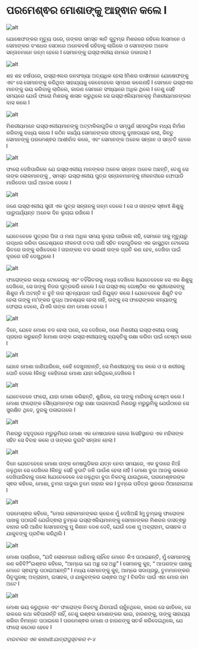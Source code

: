 # ପରମେଶ୍ଵର ମୋଶାଙ୍କୁ ଆହ୍ଵାନ କଲେ I

![alt](https://cdn.door43.org/obs/jpg/360px/obs-en-09-01.jpg)

ଯୋଷେଫଙ୍କର ମୃତ୍ୟୁ ପରେ, ତାଙ୍କର ସମସ୍ତ ଜ୍ଞାତି କୁଟୁମ୍ଭ ମିଶରରେ ରହିଲେ Iସେମାନେ ଓ ସେମାଙ୍କର ବଂଶଧର ସେଠାରେ ଅନେକବର୍ଷ ରହିବାକୁ ଲାଗିଲେ ଓ ସେମାଙ୍କର ଅନେକ ସନ୍ତାନମାନେ ଜନ୍ମ ହେଲେ I ସେମାନଙ୍କୁ ଇସ୍ରାଏଲୀୟ ନାମରେ ଡକାଗଲା I  

![alt](https://cdn.door43.org/obs/jpg/360px/obs-en-09-02.jpg)

ଶହ ଶହ ବର୍ଷପରେ, ଇସ୍ରାଏଲର ଜନସଂଖ୍ୟା ଅତ୍ୟଧିକ ହେଲା Iମିଶର ବାସୀମାନେ ଯୋଷେଫଙ୍କୁ ଏବଂ ସେ ସେମାନଙ୍କୁ କରିଥିବା ସାହାଯ୍ୟକୁ କେବେହେଲେ ସ୍ମରଣ କଲେନାହି I  ସେମାନେ ଇସ୍ରାଏଲ ମାନଙ୍କୁ ଭୟ କରିବାକୁ ଲାଗିଲେ, କାରଣ ସେମାନେ ସଂଖ୍ୟାରେ ଅଧିକ ଥିଲେ I ତେଣୁ ସେହି ସମୟରେ ଯେଉଁ ଫାରୋ ମିଶରକୁ ଶାସନ କରୁଥିଲେ ସେ ଇସ୍ରାଏଲିୟମାନକ୍ନୁ ମିଶରୀୟମାନଙ୍କର ଦାସ କଲେ I

![alt](https://cdn.door43.org/obs/jpg/360px/obs-en-09-03.jpg)

ମିଶରୀୟମାନେ ଇସ୍ରାଏଲୀୟମାନଙ୍କୁ ଅଟ୍ଟାଳିକାଗୁଡିକ ଓ ସମ୍ପୁର୍ଣ ସହରଗୁଡିକ ମଧ୍ୟ ନିର୍ମାଣ କରିବାକୁ ବାଧ୍ୟ କାଲେ I କଠିନ କାର୍ଯ୍ୟ ସେମାନଙ୍କର ଜୀବନକୁ ଦୁଃଖଦାୟକ କଲା, କିନ୍ତୁ ସେମାନଙ୍କୁ ପରମେଶ୍ଵର ଆଶୀର୍ବାଦ କଲେ, ଏବଂ ସେମାନଙ୍କ ଅନେକ ସନ୍ତାନ ଓ ସନ୍ତତି ହେଲେ I

![alt](https://cdn.door43.org/obs/jpg/360px/obs-en-09-04.jpg)

ଫାରୋ ଦେଖିପାରିଲେ ଯେ ଇସ୍ରାଏଲୀୟ ମାନଙ୍କର ଅନେକ ସନ୍ତାନ ଅନେକ ଅଛନ୍ତି, ତେଣୁ ସେ ତାଙ୍କ ଲୋକମାନଙ୍କୁ , ସମସ୍ତ ଇସ୍ରାଏଲୀୟ ପୁତ୍ର ସନ୍ତାନମାନଙ୍କୁ ନୀଳନଦୀରେ ଫୋପାଡି ମାରିଦେବା ପାଇଁ ଆଦେଶ ଦେଲେ I

![alt](https://cdn.door43.org/obs/jpg/360px/obs-en-09-05.jpg)

ଜଣେ ଇସ୍ରାଏଲୀୟ ସ୍ତ୍ରୀ ଏକ ପୁତ୍ର ସନ୍ତାନକୁ ଜନ୍ମ ଦେଲେ I ସେ ଓ ତାହାଙ୍କ ସ୍ଵାମୀ ଶିଶୁକୁ ପାରୁପର୍ଯ୍ୟନ୍ତ ଅନେକ ଦିନ ଲୁଚାଇ ରଖିଲେ I

![alt](https://cdn.door43.org/obs/jpg/360px/obs-en-09-06.jpg)

ଯେତେବେଳେ ପୁତ୍ରର ପିତା ଓ ମାତା ଅଧିକ ସମୟ ଲୁଚାଇ ପାରିଲେ ନାହି, ସେମାନେ ତାକୁ ମୃତ୍ୟୁରୁ ଉଦ୍ଧାର କରିବା ଉଦ୍ଦେଶ୍ୟରେ ନୀଳନଦୀ ତଟର ପାଣି ସହିତ ନଢାଗୁଡିକର ଏକ ଭାସୁଥିବା ଟୋକେଇ ଭିତରେ ତାଙ୍କୁ ରଖିଦେଲେ I ତାହାଙ୍କର ବଡ ଭଉଣୀ ତାଙ୍କ ପ୍ରତି କଣ ହେବ, ଦେଖିବା ପାଇଁ ଦୂରରେ ରହି ଦେଖୁଥିଲେ I

![alt](https://cdn.door43.org/obs/jpg/360px/obs-en-09-07.jpg)

ଫାରୋଙ୍କର କନ୍ୟା ଟୋକେଇକୁ ଏବଂ ତହିଁଭିତରକୁ ମଧ୍ୟ ଦେଖିଲେ Iଯେତେବେଳେ ସେ ଏକ ଶିଶୁକୁ ଦେଖିଲେ, ସେ ତାଙ୍କୁ ନିଜର ପୁତ୍ରକରି ନେଲେ I ସେ ଇସ୍ରାଏଲ୍ ଗୋଷ୍ଠିର ଏକ ସ୍ତ୍ରୀଲୋକଙ୍କୁ ଶିଶୁର ମାଁ ଅଟନ୍ତି ନ ବୁଝି ତାର ସ୍ତନ୍ୟାପାନ ପାଇଁ ନିଯୁକ୍ତ କଲେ I ଯେତେବେଳେ ଶିଶୁଟି ବଡ ହେଲା ତାଙ୍କୁ ମା’ଙ୍କର ଦୁଗ୍ଧ ଆବଶ୍ୟକ ହେଲା ନାହି,  ତାଙ୍କୁ ସେ ଫାରୋଙ୍କର କନ୍ୟାଙ୍କୁ ଫେରାଇ ଦେଲେ, ଯିଏକି ତାଙ୍କ ନାମ ମୋଶା ଦେଲେ I    

![alt](https://cdn.door43.org/obs/jpg/360px/obs-en-09-08.jpg)

ଦିନେ, ଯେବେ ମୋଶା ବଡ ହେଲା ପରେ,  ସେ ଦେଖିଲେ, ଜଣେ ମିଶରୀୟ ଇସ୍ରାଏଲୀୟ ଦାସକୁ ପ୍ରହାର କରୁଛନ୍ତି Iମୋଶା ତାଙ୍କ ଇସ୍ରାଏଲୀୟଙ୍କୁ ବ୍ୟକ୍ତିକୁ ରକ୍ଷା କରିବା ପାଇଁ ଚେଷ୍ଟା କଲେ I

![alt](https://cdn.door43.org/obs/jpg/360px/obs-en-09-09.jpg)

ଯେବେ ମୋଶା ଜାଣିପାରିଲେ, କେହି ଦେଖୁନାହାନ୍ତି, ସେ ମିଶରୀୟଙ୍କୁ ବଧ କଲେ ଓ ତା ଶରୀରକୁ ପୋତି ଦେଲେ Iକିନ୍ତୁ କେହିଜଣେ ମୋଶା ଯାହା କରିଥିଲେ,ଦେଖିଲେ I

![alt](https://cdn.door43.org/obs/jpg/360px/obs-en-09-10.jpg)

ଯେତେବେଳେ ଫାରୋ, ଯାହା ମୋଶା କରିଛନ୍ତି,  ଶୁଣିଲେ, ସେ ତାଙ୍କୁ ମାରିବାକୁ ଚେଷ୍ଟା କଲେ I ମୋଶା ଫାରୋଙ୍କ ସୈନ୍ୟମାନଙ୍କ ଠାରୁ ରକ୍ଷା ପାଇବାପାଇଁ  ମିଶରରୁ ମରୁଭୁମିକୁ ଯେଉଁଠାରେ ସେ ସୁରକ୍ଷିତ ଥିବେ, ଦୁରକୁ ପଳାଇଗଲେ I

![alt](https://cdn.door43.org/obs/jpg/360px/obs-en-09-11.jpg)

ମିଶରରୁ ବହୁଦୂରରେ ମରୁଭୂମିରେ ମୋଶା ଏକ ମେଷପାଳକ ହେଲେ Iସେହିସ୍ଥାନର ଏକ ମହିଳାଙ୍କ ସହିତ ସେ ବିବାହ କଲେ ଓ ତାଙ୍କର ଦୁଇଟି ସନ୍ତାନ ହେଲା I

![alt](https://cdn.door43.org/obs/jpg/360px/obs-en-09-12.jpg)

ଦିନେ ଯେତେବେଳେ ମୋଶା ତାଙ୍କ ମେଷଗୁଡିକର ଯତ୍ନ ନେବା ସମୟରେ, ଏକ ବୁଦାରେ ନିଆଁ ଜଳୁଥିବା ସେ ଦେଖିଲେ Iକିନ୍ତୁ ସେହି ବୁଦାଟି ଜଳି ପାଉଁଶ ହେଲା ନାହି I  ମୋଶା ବୁଦା ଆଡକୁ ଭଲରେ ଦେଖିପାରିବାକୁ  ଗଲେ Iଯେତେବେଳେ ସେ ଜଳୁଥିବା ବୁଦା ନିକଟକୁ ଯାଉଥିଲେ, ପରମେଶ୍ଵରଙ୍କ ସ୍ଵର କହିଲେ, ମୋଶା, ତୁମର ପାଦୁକା ତୁମେ ବାହାର କର I ତୁମ୍ଭେ ପବିତ୍ର ସ୍ଥାନରେ ଠିଆହୋଇଅଛ I

![alt](https://cdn.door43.org/obs/jpg/360px/obs-en-09-13.jpg)

ପରମେଶ୍ଵର କହିଲେ, “ମୋର ଲୋକମାନଙ୍କର କ୍ଲେଶ ମୁଁ ଦେଖିଅଛି Iମୁ ତୁମ୍ଭକୁ ଫାରୋଙ୍କ ପାଖକୁ ପଠାଇବି ଯେଉଁଦ୍ଵାରା ତୁମ୍ଭେ ଇସ୍ରାଏଲିୟମାନଙ୍କୁ ସେମାନଙ୍କର ମିଶରର ଦାସତ୍ଵରୁ ବାହାର କରି ଆଣିବ Iସେମାନଙ୍କୁ ମୁ କିଣାନ ଦେଶ ଦେବି, ଯେଉଁ ଦେଶ ମୁ ଅବ୍ରାହାମ, ଇସାହକ ଓ ଯାକୁବଙ୍କୁ ପ୍ରତିଜ୍ଞା କରିଥିଲି I 

![alt](https://cdn.door43.org/obs/jpg/360px/obs-en-09-14.jpg)

ମୋଶା ପଚାରିଲେ, “ଯଦି ଲୋକମାନେ ଜାଣିବାକୁ ଚାହିଁବେ ମୋତେ କିଏ ପଠାଇଛନ୍ତି, ମୁଁ ସେମାନଙ୍କୁ କଣ କହିବି?”ଇଶ୍ଵର କହିଲେ, “ଆମ୍ଭେ ଯେ ଅଛୁ ସେ ଅଛୁ” I ସେମାନକୁ କୁହ, “ ଆପଣଙ୍କ ପାଖକୁ ମୋତେ ସ୍ଵୟଂଭୂ ପଠାଇଅଛନ୍ତି” I  ମଧ୍ୟ ସେମାନଙ୍କୁ କୁହ, ଆମ୍ଭେ ସଦାପ୍ରଭୁ, ତୁମମାନଙ୍କର ପିତୃପୁରଷ; ଅବ୍ରାହାମ, ଇସାହକ, ଓ ଯାକୁବଙ୍କର ଇଶ୍ଵର ଅଟୁ I  ଚିରଦିନ ପାଇଁ ଏହା ମୋର ନାମ ଅଟେ I

![alt](https://cdn.door43.org/obs/jpg/360px/obs-en-09-15.jpg)

ମୋଶା ଭୟ କରୁଥିଲେ ଏବଂ ଫାରୋଙ୍କ ନିକଟକୁ ଯିବାପାଇଁ  ଚାହୁଁନଥିଲେ, କାରଣ ସେ ଭାବିଲେ, ସେ ଭଲରେ କଥା କହିପାରର୍ନ୍ତି ନାହିଁ, ତେଣୁ ଇଶ୍ଵର ମୋଶାଙ୍କର ଭାଇ, ହାରଣଙ୍କୁ, ତାଙ୍କୁ ସାହାଯ୍ୟ କରିବା ନିମନ୍ତେ ପଠାଇଲେ I ପରମେଶ୍ଵର ମୋଶା ଓ ହାରଣଙ୍କୁ  ସତର୍କ କରିଦେଇଥିଲେ, ଯେ ଫାରୋ କଠୋର ହେବେ I  

_ବାଇବଲର ଏକ କାହାଣୀ:ଯାତ୍ରାପୁସ୍ତକର ୧-୪_